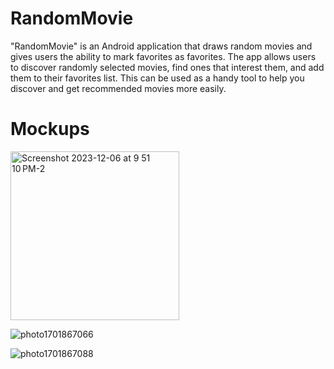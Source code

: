 # RandomMovie
"RandomMovie" is an Android application that draws random movies and gives users the ability to mark favorites as favorites. The app allows users to discover randomly selected movies, find ones that interest them, and add them to their favorites list. This can be used as a handy tool to help you discover and get recommended movies more easily.

# Mockups
<p align="center">
 
</p>
<img width="270" alt="Screenshot 2023-12-06 at 9 51 10 PM-2" src="https://github.com/YokubovMukhammadali/randommovie-android/assets/119654152/78bb6af5-adfa-4a59-b034-1252e94c4c38">

![photo1701867066](https://github.com/YokubovMukhammadali/randommovie-android/assets/119654152/81cfd9bd-f2ba-49da-8259-2df00fcd8da7)

![photo1701867088](https://github.com/YokubovMukhammadali/randommovie-android/assets/119654152/9dcf8a00-1a08-4f30-9bde-4d1571a85dfe)

